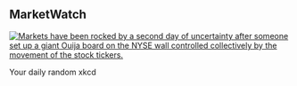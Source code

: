 ## MarketWatch
[![Markets have been rocked by a second day of uncertainty after someone set up a giant Ouija board on the NYSE wall controlled collectively by the movement of the stock tickers.](https://imgs.xkcd.com/comics/marketwatch.png)](https://xkcd.com/1600/ "Markets have been rocked by a second day of uncertainty after someone set up a giant Ouija board on the NYSE wall controlled collectively by the movement of the stock tickers.")

Your daily random xkcd
